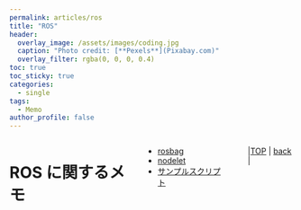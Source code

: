 ```yaml
---
permalink: articles/ros
title: "ROS"
header:
  overlay_image: /assets/images/coding.jpg
  caption: "Photo credit: [**Pexels**](Pixabay.com)"
  overlay_filter: rgba(0, 0, 0, 0.4)
toc: true
toc_sticky: true
categories:
  - single
tags:
  - Memo
author_profile: false
---
```


<div class="row">

<div class="medium-12  columns" markdown="1">
  
# ROS に関するメモ  
* [rosbag](./rosbag)
* [nodelet](./nodelet)
* [サンプルスクリプト](./example)

---
  
|[TOP](/) | <a href="javascript:history.back()">back</a> |
